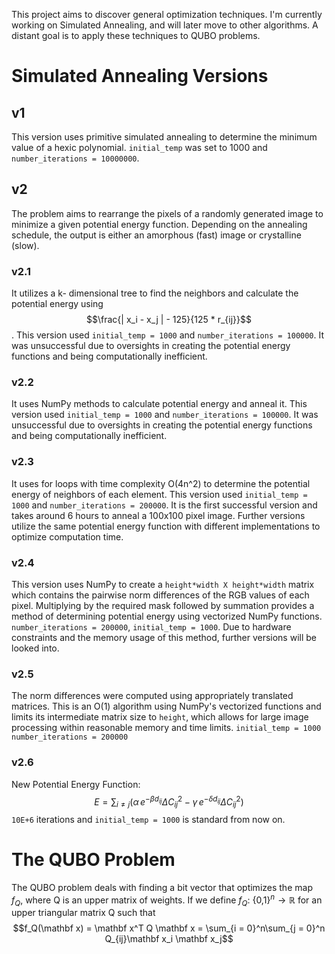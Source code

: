 This project aims to discover general optimization techniques. I'm currently working on Simulated Annealing, and will later move to other algorithms. A distant goal is to apply these techniques to QUBO problems.
# Simulated Annealing Versions 
## v1 
This version uses primitive simulated annealing to determine the minimum value of a hexic polynomial. `initial_temp` was set to 1000 and `number_iterations = 10000000`. 
## v2 
The problem aims to rearrange the pixels of a randomly generated image to minimize a given potential energy function. Depending on the annealing schedule, the output is either an amorphous (fast) image or crystalline (slow).
### v2.1 
 It utilizes a k- dimensional tree to find the neighbors and calculate the potential energy using $$\frac{| x_i - x_j | - 125}{125 * r_{ij}}$$. 
This version used `initial_temp = 1000` and `number_iterations = 100000`. It was unsuccessful due to oversights in creating the potential energy functions and being computationally inefficient. 

### v2.2 
 It uses NumPy methods to calculate potential energy and anneal it. This version used `initial_temp = 1000` and `number_iterations = 100000`. It was unsuccessful due to oversights in creating the potential energy functions and being computationally inefficient.

### v2.3 
It uses for loops with time complexity O(4n^2) to determine the potential energy of neighbors of each element. This version used `initial_temp = 1000` and `number_iterations = 200000`. It is the first successful version and takes around 6 hours to anneal a 100x100 pixel image. Further versions utilize the same potential energy function with different implementations to optimize computation time.

### v2.4
This version uses NumPy to create a `height*width X height*width` matrix which contains the pairwise norm differences of the RGB values of each pixel. Multiplying by the required mask followed by summation provides a method of determining potential energy using vectorized NumPy functions. 
`number_iterations = 200000`, `initial_temp = 1000`.
Due to hardware constraints and the memory usage of this method, further versions will be looked into. 

### v2.5 
The norm differences were computed using appropriately translated matrices. This is an O(1) algorithm using NumPy's vectorized functions and limits its intermediate matrix size to `height`, which allows for large image processing within reasonable memory and time limits. 
`initial_temp = 1000` 
`number_iterations = 200000`

### v2.6 
New Potential Energy Function: $$E = \sum_{i \neq j} \left( \alpha \, e^{-\beta d_{ij}} \Delta C_{ij}^2 - \gamma \, e^{-\delta d_{ij}} \Delta C_{ij}^2 \right )$$
`10E+6` iterations and `initial_temp = 1000` is standard from now on. 

# The QUBO Problem

The QUBO problem deals with finding a bit vector that optimizes the map $f_Q$, where Q is an upper matrix of weights. If we define $f_Q:$ {0,1}$^n \to \mathbb R$ for an upper triangular matrix Q such that $$f_Q(\mathbf x) = \mathbf x^T Q \mathbf x = \sum_{i = 0}^n\sum_{j    = 0}^n Q_{ij}\mathbf x_i \mathbf x_j$$
